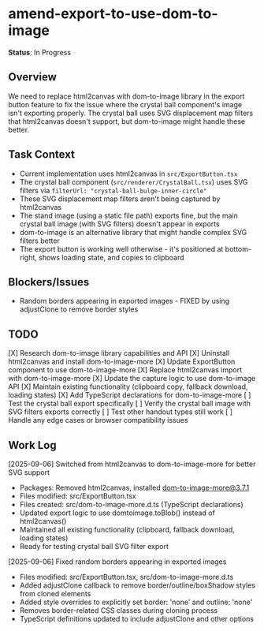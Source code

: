 # amend-export-to-use-dom-to-image
**Status**: In Progress

## Overview
We need to replace html2canvas with dom-to-image library in the export button feature to fix the issue where the crystal ball component's image isn't exporting properly. The crystal ball uses SVG displacement map filters that html2canvas doesn't support, but dom-to-image might handle these better.

## Task Context
- Current implementation uses html2canvas in `src/ExportButton.tsx`
- The crystal ball component (`src/renderer/CrystalBall.tsx`) uses SVG filters via `filterUrl: "crystal-ball-bulge-inner-circle"`
- These SVG displacement map filters aren't being captured by html2canvas
- The stand image (using a static file path) exports fine, but the main crystal ball image (with SVG filters) doesn't appear in exports
- dom-to-image is an alternative library that might handle complex SVG filters better
- The export button is working well otherwise - it's positioned at bottom-right, shows loading state, and copies to clipboard

## Blockers/Issues
- Random borders appearing in exported images - FIXED by using adjustClone to remove border styles

## TODO
[X] Research dom-to-image library capabilities and API
[X] Uninstall html2canvas and install dom-to-image-more
[X] Update ExportButton component to use dom-to-image-more
    [X] Replace html2canvas import with dom-to-image-more
    [X] Update the capture logic to use dom-to-image API
    [X] Maintain existing functionality (clipboard copy, fallback download, loading states)
    [X] Add TypeScript declarations for dom-to-image-more
[ ] Test the crystal ball export specifically
    [ ] Verify the crystal ball image with SVG filters exports correctly
    [ ] Test other handout types still work
[ ] Handle any edge cases or browser compatibility issues

## Work Log
[2025-09-06] Switched from html2canvas to dom-to-image-more for better SVG support
- Packages: Removed html2canvas, installed dom-to-image-more@3.7.1
- Files modified: src/ExportButton.tsx
- Files created: src/dom-to-image-more.d.ts (TypeScript declarations)
- Updated export logic to use domtoimage.toBlob() instead of html2canvas()
- Maintained all existing functionality (clipboard, fallback download, loading states)
- Ready for testing crystal ball SVG filter export

[2025-09-06] Fixed random borders appearing in exported images
- Files modified: src/ExportButton.tsx, src/dom-to-image-more.d.ts
- Added adjustClone callback to remove border/outline/boxShadow styles from cloned elements
- Added style overrides to explicitly set border: 'none' and outline: 'none'
- Removes border-related CSS classes during cloning process
- TypeScript definitions updated to include adjustClone and other options